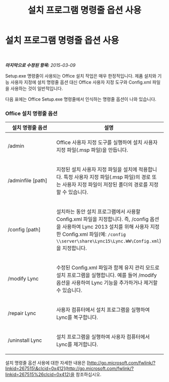 ﻿---
title: 설치 프로그램 명령줄 옵션 사용
TOCTitle: 설치 프로그램 명령줄 옵션 사용
ms:assetid: 99878c3c-ff31-48e2-8424-580d7b07a7bf
ms:mtpsurl: https://technet.microsoft.com/ko-kr/library/JJ205129(v=OCS.15)
ms:contentKeyID: 49304487
ms.date: 08/24/2015
mtps_version: v=OCS.15
ms.translationtype: HT
---

# 설치 프로그램 명령줄 옵션 사용

 

_**마지막으로 수정된 항목:** 2015-03-09_

Setup.exe 명령줄이 사용되는 Office 설치 작업은 매우 한정적입니다. 제품 설치와 기능 사용자 지정에 설치 명령줄 옵션 대신 Office 사용자 지정 도구와 Config.xml 파일을 사용하는 것이 일반적입니다.

다음 표에는 Office Setup.exe 명령줄에서 인식하는 명령줄 옵션이 나와 있습니다.

### Office 설치 명령줄 옵션

<table>
<colgroup>
<col style="width: 50%" />
<col style="width: 50%" />
</colgroup>
<thead>
<tr class="header">
<th>설치 명령줄 옵션</th>
<th>설명</th>
</tr>
</thead>
<tbody>
<tr class="odd">
<td><p>/admin</p></td>
<td><p>Office 사용자 지정 도구를 실행하여 설치 사용자 지정 파일(.msp 파일)을 만듭니다.</p></td>
</tr>
<tr class="even">
<td><p>/adminfile [path]</p></td>
<td><p>지정된 설치 사용자 지정 파일을 설치에 적용합니다. 특정 사용자 지정 파일(.msp 파일)의 경로 또는 사용자 지정 파일이 저장된 폴더의 경로를 지정할 수 있습니다.</p></td>
</tr>
<tr class="odd">
<td><p>/config [path]</p></td>
<td><p>설치하는 동안 설치 프로그램에서 사용할 Config.xml 파일을 지정합니다. 즉, /config 옵션을 사용하여 Lync 2013 설치를 위해 사용자 지정한 Config.xml 파일(예: <code>/config \\server\share\Lync15\Lync.WW\Config.xml</code>)을 지정합니다.</p></td>
</tr>
<tr class="even">
<td><p>/modify Lync</p></td>
<td><p>수정된 Config.xml 파일과 함께 유지 관리 모드로 설치 프로그램을 실행합니다. 예를 들어 /modify 옵션을 사용하여 Lync 기능을 추가하거나 제거할 수 있습니다.</p></td>
</tr>
<tr class="odd">
<td><p>/repair Lync</p></td>
<td><p>사용자 컴퓨터에서 설치 프로그램을 실행하여 Lync를 복구합니다.</p></td>
</tr>
<tr class="even">
<td><p>/uninstall Lync</p></td>
<td><p>설치 프로그램을 실행하여 사용자 컴퓨터에서 Lync를 제거합니다.</p></td>
</tr>
</tbody>
</table>


설치 명령줄 옵션 사용에 대한 자세한 내용은 [http://go.microsoft.com/fwlink/?linkid=267515\&clcid=0x412](http://go.microsoft.com/fwlink/?linkid=267515%26clcid=0x412)을 참조하십시오.

